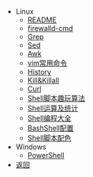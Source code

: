 * Linux
  * [README](/person/Shell/)
  * [firewalld-cmd](/person/Shell/防火墙)
  * [Grep](/person/Shell/Grep)
  * [Sed](/person/Shell/Sed)
  * [Awk](/person/Shell/Awk)
  * [vim常用命令](/person/Shell/vim常用命令)
  * [History](/person/Shell/History)
  * [Kill&Killall](/person/Shell/Kill&Killall)
  * [Curl](/person/Shell/Curl)
  * [Shell脚本趣玩算法](/person/Shell/Shell脚本趣玩算法)
  * [Shell运算及统计](/person/Shell/Shell运算及统计)
  * [Shell编程大全](/person/Shell/Shell编程大全)
  * [BashShell配置](/person/Shell/BashShell配置)
  * [Shell脚本配色](/person/Shell/Shell脚本配色)
* Windows
  * [PowerShell](/person/Shell/PowerShell)
* [返回](/person/)